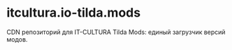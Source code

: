 # itcultura.io-tilda.mods
CDN репозиторий для IT-CULTURA Tilda Mods: единый загрузчик версий модов.
